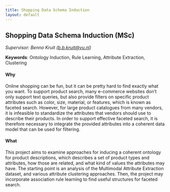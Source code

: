```yaml
---
title: Shopping Data Schema Induction
layout: default
---
```


## Shopping Data Schema Induction (MSc)
*Supervisor: Benno Kruit (b.b.kruit@vu.nl)*

**Keywords**: Ontology Induction, Rule Learning, Attribute Extraction, Clustering

#### Why
Online shopping can be fun, but it can be pretty hard to find exactly what you want. To support product search, many e-commerce websites don’t only support text queries, but also provide filters on specific product attributes such as color, size, material, or features, which is known as faceted search. However, for large product catalogues from many vendors, it is infeasible to standardize the attributes that vendors should use to describe their products. In order to support effective faceted search, it is therefore necessary to integrate the provided attributes into a coherent data model that can be used for filtering.

#### What
This project aims to examine approaches for inducing a coherent ontology for product descriptions, which describes a set of product types and attributes, how those are related, and what kind of values the attributes may have. The starting point is an analysis of the Multimodal Attribute Extraction dataset, and various attribute clustering approaches. Then, the project may incorporate association rule learning to find useful structures for faceted search.

